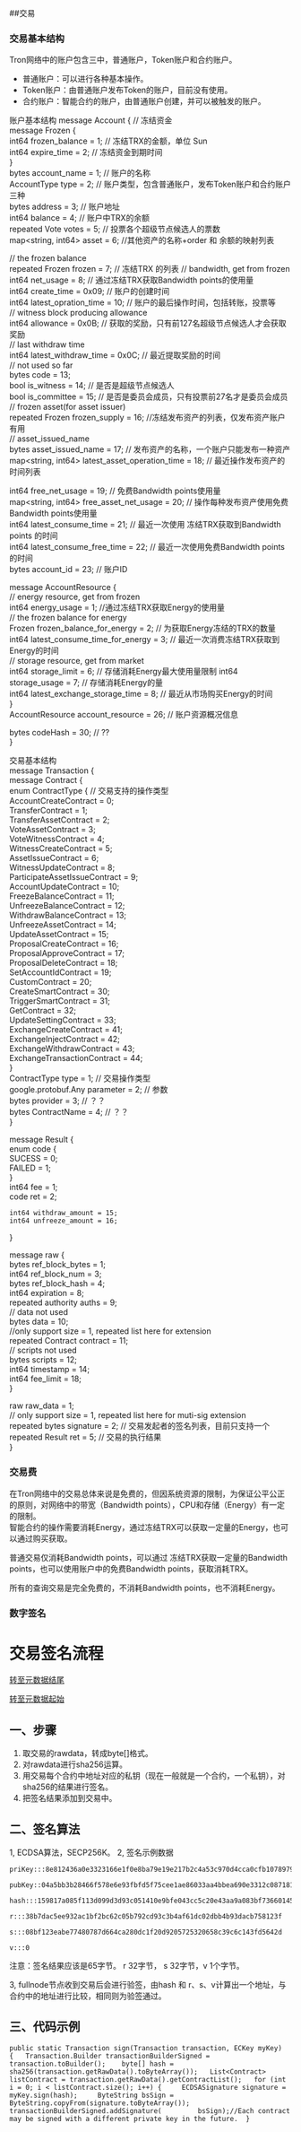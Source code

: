##交易

### 交易基本结构
Tron网络中的账户包含三中，普通账户，Token账户和合约账户。

- 普通账户：可以进行各种基本操作。
- Token账户：由普通账户发布Token的账户，目前没有使用。
- 合约账户：智能合约的账户，由普通账户创建，并可以被触发的账户。

账户基本结构
message Account {
  // 冻结资金   
  message Frozen {   
    int64 frozen_balance = 1;   // 冻结TRX的金额，单位 Sun   
    int64 expire_time = 2;      // 冻结资金到期时间   
  }  
  bytes account_name = 1;       // 账户的名称    
  AccountType type = 2;         // 账户类型，包含普通账户，发布Token账户和合约账户三种   
  bytes address = 3;            // 账户地址    
  int64 balance = 4;            // 账户中TRX的余额   
  repeated Vote votes = 5;      // 投票各个超级节点候选人的票数    
  map<string, int64> asset = 6; //其他资产的名称+order 和 余额的映射列表

  // the frozen balance   
  repeated Frozen frozen = 7;   // 冻结TRX 的列表
  // bandwidth, get from frozen    
  int64 net_usage = 8;          // 通过冻结TRX获取Bandwidth points的使用量   
  int64 create_time = 0x09;     // 账户的创建时间   
  int64 latest_opration_time = 10;      // 账户的最后操作时间，包括转账，投票等  
  // witness block producing allowance   
  int64 allowance = 0x0B;               // 获取的奖励，只有前127名超级节点候选人才会获取奖励   
  // last withdraw time   
  int64 latest_withdraw_time = 0x0C;    // 最近提取奖励的时间   
  // not used so far  
  bytes code = 13;  
  bool is_witness = 14;                 // 是否是超级节点候选人   
  bool is_committee = 15;               // 是否是委员会成员，只有投票前27名才是委员会成员
  // frozen asset(for asset issuer)      
  repeated Frozen frozen_supply = 16;   //冻结发布资产的列表，仅发布资产账户有用   
  // asset_issued_name      
  bytes asset_issued_name = 17;         // 发布资产的名称，一个账户只能发布一种资产     
  map<string, int64> latest_asset_operation_time = 18;  // 最近操作发布资产的时间列表    

  int64 free_net_usage = 19;            // 免费Bandwidth points使用量  
  map<string, int64> free_asset_net_usage = 20;         // 操作每种发布资产使用免费Bandwidth points使用量  
  int64 latest_consume_time = 21;           // 最近一次使用 冻结TRX获取到Bandwidth points 的时间    
  int64 latest_consume_free_time = 22;      // 最近一次使用免费Bandwidth points的时间   
  bytes account_id = 23;                    // 账户ID  

  message AccountResource {  
    // energy resource, get from frozen  
    int64 energy_usage = 1;     //通过冻结TRX获取Energy的使用量    
    // the frozen balance for energy   
    Frozen frozen_balance_for_energy = 2;       // 为获取Energy冻结的TRX的数量    
    int64 latest_consume_time_for_energy = 3;   // 最近一次消费冻结TRX获取到Energy的时间   
    // storage resource, get from market  
    int64 storage_limit = 6;                    // 存储消耗Energy最大使用量限制
    int64 storage_usage = 7;                    // 存储消耗Energy的量   
    int64 latest_exchange_storage_time = 8;     // 最近从市场购买Energy的时间   
  }   
  AccountResource account_resource = 26;        // 账户资源概况信息  
  
  bytes codeHash = 30;                          // ??           
}

交易基本结构   
message Transaction {   
  message Contract {   
    enum ContractType {          // 交易支持的操作类型   
      AccountCreateContract = 0;   
      TransferContract = 1;   
      TransferAssetContract = 2;  
      VoteAssetContract = 3;  
      VoteWitnessContract = 4;  
      WitnessCreateContract = 5;  
      AssetIssueContract = 6;  
      WitnessUpdateContract = 8;  
      ParticipateAssetIssueContract = 9;   
      AccountUpdateContract = 10;   
      FreezeBalanceContract = 11;   
      UnfreezeBalanceContract = 12;  
      WithdrawBalanceContract = 13;   
      UnfreezeAssetContract = 14;   
      UpdateAssetContract = 15;   
      ProposalCreateContract = 16;   
      ProposalApproveContract = 17;     
      ProposalDeleteContract = 18;     
      SetAccountIdContract = 19;       
      CustomContract = 20;     
      CreateSmartContract = 30;     
      TriggerSmartContract = 31;      
      GetContract = 32;     
      UpdateSettingContract = 33;     
      ExchangeCreateContract = 41;     
      ExchangeInjectContract = 42;      
      ExchangeWithdrawContract = 43;      
      ExchangeTransactionContract = 44;        
    }         
    ContractType type = 1;              // 交易操作类型         
    google.protobuf.Any parameter = 2;  // 参数   
    bytes provider = 3;                 // ？？  
    bytes ContractName = 4;             // ？？   
  }  

  message Result {    
    enum code {  
      SUCESS = 0;    
      FAILED = 1;   
    }     
    int64 fee = 1;     
    code ret = 2;      

    int64 withdraw_amount = 15;  
    int64 unfreeze_amount = 16;      
  }   

  message raw {    
    bytes ref_block_bytes = 1;   
    int64 ref_block_num = 3;    
    bytes ref_block_hash = 4;    
    int64 expiration = 8;    
    repeated authority auths = 9;     
    // data not used     
    bytes data = 10;       
    //only support size = 1,  repeated list here for extension    
    repeated Contract contract = 11;        
    // scripts not used        
    bytes scripts = 12;         
    int64 timestamp = 14;       
    int64 fee_limit = 18;        
  }       

  raw raw_data = 1;        
  // only support size = 1,  repeated list here for muti-sig extension    
  repeated bytes signature = 2;         // 交易发起者的签名列表，目前只支持一个    
  repeated Result ret = 5;              // 交易的执行结果  
}   

### 交易费

在Tron网络中的交易总体来说是免费的，但因系统资源的限制，为保证公平公正的原则，对网络中的带宽（Bandwidth points），CPU和存储（Energy）有一定的限制。  
智能合约的操作需要消耗Energy，通过冻结TRX可以获取一定量的Energy，也可以通过购买获取。  

普通交易仅消耗Bandwidth points，可以通过 冻结TRX获取一定量的Bandwidth points，也可以使用账户中的免费Bandwidth points，获取消耗TRX。
  
所有的查询交易是完全免费的，不消耗Bandwidth points，也不消耗Energy。  


### 数字签名

# 交易签名流程

[转至元数据结尾](http://192.168.1.188:8090/pages/viewpage.action?pageId=5112345#page-metadata-end)

[转至元数据起始](http://192.168.1.188:8090/pages/viewpage.action?pageId=5112345#page-metadata-start)

## 一、步骤

1. 取交易的rawdata，转成byte[]格式。
2. 对rawdata进行sha256运算。
3. 用交易每个合约中地址对应的私钥（现在一般就是一个合约，一个私钥），对sha256的结果进行签名。
4. 把签名结果添加到交易中。
 
## 二、签名算法

1, ECDSA算法，SECP256K。
2, 签名示例数据  
    
    priKey:::8e812436a0e3323166e1f0e8ba79e19e217b2c4a53c970d4cca0cfb1078979df         
    pubKey::04a5bb3b28466f578e6e93fbfd5f75cee1ae86033aa4bbea690e3312c087181eb366f9a1d1d6a437a9bf9fc65ec853b9fd60fa322be3997c47144eb20da658b3d1         
    hash:::159817a085f113d099d3d93c051410e9bfe043cc5c20e43aa9a083bf73660145         
    r:::38b7dac5ee932ac1bf2bc62c05b792cd93c3b4af61dc02dbb4b93dacb758123f         
    s:::08bf123eabe77480787d664ca280dc1f20d9205725320658c39c6c143fd5642d         
    v:::0  
   
   注意：签名结果应该是65字节。 r 32字节， s 32字节，v 1个字节。

3, fullnode节点收到交易后会进行验签，由hash 和 r、s、v计算出一个地址，与合约中的地址进行比较，相同则为验签通过。
 
## 三、代码示例

    public static Transaction sign(Transaction transaction, ECKey myKey) {   Transaction.Builder transactionBuilderSigned = transaction.toBuilder();    byte[] hash = sha256(transaction.getRawData().toByteArray());   List<Contract> listContract = transaction.getRawData().getContractList();   for (int i = 0; i < listContract.size(); i++) {     ECDSASignature signature = myKey.sign(hash);     ByteString bsSign = ByteString.copyFrom(signature.toByteArray());     transactionBuilderSigned.addSignature(         bsSign);//Each contract may be signed with a different private key in the future.  }
